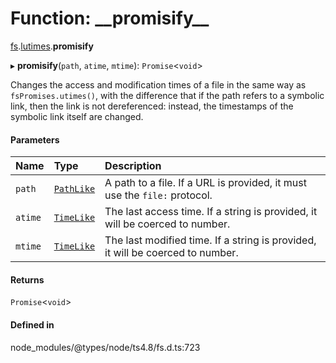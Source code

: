 # Function: \_\_promisify\_\_

[fs](../modules/fs.md).[lutimes](../modules/fs.lutimes-1.md).__promisify__

▸ **__promisify__**(`path`, `atime`, `mtime`): `Promise`<`void`\>

Changes the access and modification times of a file in the same way as `fsPromises.utimes()`,
with the difference that if the path refers to a symbolic link, then the link is not
dereferenced: instead, the timestamps of the symbolic link itself are changed.

#### Parameters

| Name | Type | Description |
| :------ | :------ | :------ |
| `path` | [`PathLike`](../types/fs.PathLike.md) | A path to a file. If a URL is provided, it must use the `file:` protocol. |
| `atime` | [`TimeLike`](../types/fs.TimeLike.md) | The last access time. If a string is provided, it will be coerced to number. |
| `mtime` | [`TimeLike`](../types/fs.TimeLike.md) | The last modified time. If a string is provided, it will be coerced to number. |

#### Returns

`Promise`<`void`\>

#### Defined in

node_modules/@types/node/ts4.8/fs.d.ts:723
